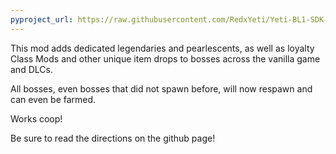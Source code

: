 ```yaml
---
pyproject_url: https://raw.githubusercontent.com/RedxYeti/Yeti-BL1-SDK-Mods/refs/heads/main/DedicatedDropsSDK/pyproject.toml
---
```

This mod adds dedicated legendaries and pearlescents, as well as loyalty Class Mods and other unique item drops to bosses across the vanilla game and DLCs.


All bosses, even bosses that did not spawn before, will now respawn and can even be farmed.


Works coop!


Be sure to read the directions on the github page!

